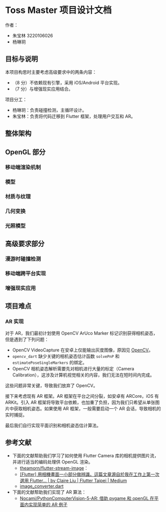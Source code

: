 # Toss Master 项目设计文档

作者：

- 朱宝林 3220106026
- 杨琳玥

## 目标与说明

本项目构思时主要考虑高级要求中的两条内容：

- （8 分）不依赖现有引擎，采用 iOS/Android 平台实现。
- （7 分）与增强现实应用结合。

项目分工：

- 杨琳玥：负责碰撞检测，主循环设计。
- 朱宝林：负责将代码迁移到 Flutter 框架，处理用户交互和 AR。

## 整体架构

## OpenGL 部分

### 移动端渲染机制

### 模型

### 材质与纹理

### 几何变换

### 光照模型

## 高级要求部分

### 漫游时碰撞检测

### 移动端跨平台实现

### 增强现实应用

## 项目难点

### AR 实现

对于 AR，我们最初计划使用 OpenCV ArUco Marker 标记识别获得相机姿态，但是遇到了下列问题：

- OpenCV VideoCapture 在安卓上仅能输出灰度图像，原因见 [OpenCV](https://github.com/rainyl/opencv_dart/issues/159#issuecomment-2238065384)。
- `opencv_dart` 缺少关键的相机姿态估计函数 `solvePnP` 和 `estimatePoseSingleMarkers` 的绑定。
- OpenCV 相机姿态解析需要先对相机进行大量的标定（Camera Calibration），这涉及计算机视觉相关的内容，我们无法在短时间内完成。

这些问题非常关键，导致我们放弃了 OpenCV。

接下来考虑现有 AR 框架。AR 框架在平台之间分裂，如安卓有 ARCore，iOS 有 ARKit。引入 AR 框架将导致平台依赖，也加重了负担，因为我们只希望从单张图片中获取相机姿态。如果使用 AR 框架，一般需要启动一个 AR 会话，导致相机的实时捕捉。

最后我们自行实现平面识别和相机姿态估计算法。

## 参考文献

- 下面的文献帮助我们学习了如何使用 Flutter Camera 库的相机提供图片流，并进行适当的编码处理供 OpenGL 渲染。
    - [theamorn/flutter-stream-image](https://github.com/theamorn/flutter-stream-image)：
    - [[Flutter] 用相機畫面一小部分做辨識。這篇文章源自於我在工作上第一次選用 Flutter… | by Claire Liu | Flutter Taipei | Medium](https://medium.com/flutter-taipei/flutter-%E5%B0%87%E7%9B%B8%E6%A9%9F%E7%95%AB%E9%9D%A2%E4%B8%80%E5%B0%8F%E9%83%A8%E5%88%86%E5%81%9A%E8%BE%A8%E8%AD%98-8247e9372c52)
    - [image_converter.dart](https://gist.github.com/Alby-o/fe87e35bc21d534c8220aed7df028e03)
- 下面的文献帮助我们实现了 AR 算法：
    - [Nocami/PythonComputerVision-5-AR: 借助 pygame 和 openGL 在平面内实现简单的 AR 例子](https://github.com/Nocami/PythonComputerVision-5-AR)
